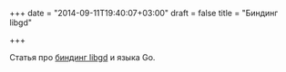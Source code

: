 +++
date = "2014-09-11T19:40:07+03:00"
draft = false
title = "Биндинг libgd"

+++

<p>Статья про <a href="http://whitane.com/post/libgd-bindings-for-go/">биндинг libgd</a> и языка Go.</p>


